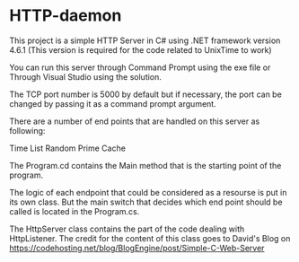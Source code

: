 # HTTP-daemon
This project is a simple HTTP Server in C# using .NET framework version 4.6.1 (This version is required for the code related to UnixTime to work)

You can run this server through Command Prompt using the exe file or Through Visual Studio using the solution. 

The TCP port number is 5000 by default but if necessary, the port can be changed by passing it as a command prompt argument. 

There are a number of end points that are handled on this server as following:

Time
List
Random
Prime
Cache

The Program.cd contains the Main method that is the starting point of the program. 

The logic of each endpoint that could be considered as a resourse is put in its own class. But the main switch that decides which end point should be called is located in the Program.cs. 

The HttpServer class contains the part of the code dealing with HttpListener. The credit for the content of this class goes to David's Blog on https://codehosting.net/blog/BlogEngine/post/Simple-C-Web-Server


